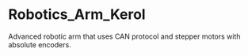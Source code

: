 # Robotics_Arm_Kerol
Advanced robotic arm that uses CAN protocol and stepper motors with absolute encoders.
